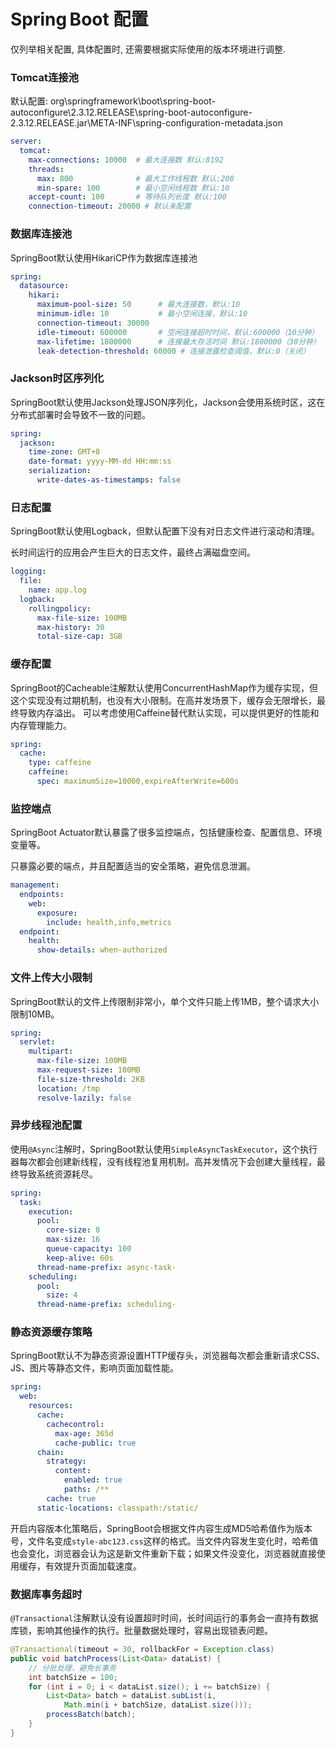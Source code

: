 # Spring Boot 配置

仅列举相关配置, 具体配置时, 还需要根据实际使用的版本环境进行调整.

### Tomcat连接池

默认配置:
org\springframework\boot\spring-boot-autoconfigure\2.3.12.RELEASE\spring-boot-autoconfigure-2.3.12.RELEASE.jar\META-INF\spring-configuration-metadata.json

```yaml
server:
  tomcat:
    max-connections: 10000  # 最大连接数 默认:8192
    threads:
      max: 800              # 最大工作线程数 默认:200
      min-spare: 100        # 最小空闲线程数 默认:10
    accept-count: 100       # 等待队列长度 默认:100
    connection-timeout: 20000 # 默认未配置
```

### 数据库连接池

SpringBoot默认使用HikariCP作为数据库连接池

```yaml
spring:
  datasource:
    hikari:
      maximum-pool-size: 50      # 最大连接数，默认:10
      minimum-idle: 10           # 最小空闲连接，默认:10
      connection-timeout: 30000
      idle-timeout: 600000       # 空闲连接超时时间，默认:600000（10分钟）
      max-lifetime: 1800000      # 连接最大存活时间 默认:1800000（30分钟）
      leak-detection-threshold: 60000 # 连接泄露检查阈值，默认:0（关闭）
```

### Jackson时区序列化

SpringBoot默认使用Jackson处理JSON序列化，Jackson会使用系统时区，这在分布式部署时会导致不一致的问题。

```yaml
spring:
  jackson:
    time-zone: GMT+8
    date-format: yyyy-MM-dd HH:mm:ss
    serialization:
      write-dates-as-timestamps: false
```

### 日志配置

SpringBoot默认使用Logback，但默认配置下没有对日志文件进行滚动和清理。

长时间运行的应用会产生巨大的日志文件，最终占满磁盘空间。

```yaml
logging:
  file:
    name: app.log
  logback:
    rollingpolicy:
      max-file-size: 100MB
      max-history: 30
      total-size-cap: 3GB
```

### 缓存配置

SpringBoot的Cacheable注解默认使用ConcurrentHashMap作为缓存实现，但这个实现没有过期机制，也没有大小限制。在高并发场景下，缓存会无限增长，最终导致内存溢出。
可以考虑使用Caffeine替代默认实现，可以提供更好的性能和内存管理能力。

```yaml
spring:
  cache:
    type: caffeine
    caffeine:
      spec: maximumSize=10000,expireAfterWrite=600s
```

### 监控端点

SpringBoot Actuator默认暴露了很多监控端点，包括健康检查、配置信息、环境变量等。

只暴露必要的端点，并且配置适当的安全策略，避免信息泄漏。

```yaml
management:
  endpoints:
    web:
      exposure:
        include: health,info,metrics
  endpoint:
    health:
      show-details: when-authorized
```


### 文件上传大小限制

SpringBoot默认的文件上传限制非常小，单个文件只能上传1MB，整个请求大小限制10MB。

```yaml
spring:
  servlet:
    multipart:
      max-file-size: 100MB
      max-request-size: 100MB
      file-size-threshold: 2KB
      location: /tmp
      resolve-lazily: false
```

### 异步线程池配置

使用`@Async`注解时，SpringBoot默认使用`SimpleAsyncTaskExecutor`，这个执行器每次都会创建新线程，没有线程池复用机制。高并发情况下会创建大量线程，最终导致系统资源耗尽。

```yaml
spring:
  task:
    execution:
      pool:
        core-size: 8
        max-size: 16
        queue-capacity: 100
        keep-alive: 60s
      thread-name-prefix: async-task-
    scheduling:
      pool:
        size: 4
      thread-name-prefix: scheduling-
```

### 静态资源缓存策略

SpringBoot默认不为静态资源设置HTTP缓存头，浏览器每次都会重新请求CSS、JS、图片等静态文件，影响页面加载性能。

```yaml
spring:
  web:
    resources:
      cache:
        cachecontrol:
          max-age: 365d
          cache-public: true
      chain:
        strategy:
          content:
            enabled: true
            paths: /**
        cache: true
      static-locations: classpath:/static/
```

开启内容版本化策略后，SpringBoot会根据文件内容生成MD5哈希值作为版本号，文件名变成`style-abc123.css`这样的格式。当文件内容发生变化时，哈希值也会变化，浏览器会认为这是新文件重新下载；如果文件没变化，浏览器就直接使用缓存，有效提升页面加载速度。

### 数据库事务超时

`@Transactional`注解默认没有设置超时时间，长时间运行的事务会一直持有数据库锁，影响其他操作的执行。批量数据处理时，容易出现锁表问题。

```java
@Transactional(timeout = 30, rollbackFor = Exception.class)
public void batchProcess(List<Data> dataList) {
    // 分批处理，避免长事务
    int batchSize = 100;
    for (int i = 0; i < dataList.size(); i += batchSize) {
        List<Data> batch = dataList.subList(i,
            Math.min(i + batchSize, dataList.size()));
        processBatch(batch);
    }
}
```
